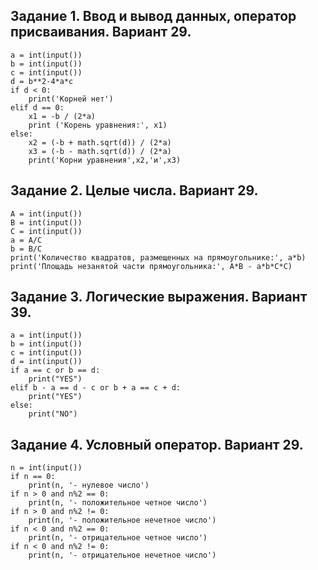 ## Задание 1. Ввод и вывод данных, оператор присваивания. Вариант 29.
```
a = int(input())
b = int(input())
c = int(input())
d = b**2-4*a*c 
if d < 0:
    print('Корней нет')
elif d == 0:
    x1 = -b / (2*a)
    print ('Корень уравнения:', x1)
else:
    x2 = (-b + math.sqrt(d)) / (2*a)
    x3 = (-b - math.sqrt(d)) / (2*a)
    print('Корни уравнения',x2,'и',x3)
```

## Задание 2. Целые числа. Вариант 29.
```
A = int(input())
B = int(input())
C = int(input())
a = A/C
b = B/C
print('Количество квадратов, размещенных на прямоугольнике:', a*b)
print('Площадь незанятой части прямоугольника:', A*B - a*b*C*C)
```

## Задание 3. Логические выражения. Вариант 39.
```
a = int(input())
b = int(input())
c = int(input())
d = int(input())
if a == c or b == d:
    print("YES")
elif b - a == d - c or b + a == c + d:
    print("YES")
else:
    print("NO")
```

## Задание 4. Условный оператор. Вариант 29.
```
n = int(input())
if n == 0:
    print(n, '- нулевое число')
if n > 0 and n%2 == 0:
    print(n, '- положительное четное число')
if n > 0 and n%2 != 0:
    print(n, '- положительное нечетное число')
if n < 0 and n%2 == 0:
    print(n, '- отрицательное четное число')
if n < 0 and n%2 != 0:
    print(n, '- отрицательное нечетное число')
```
